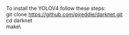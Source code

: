 To install the YOLOV4 follow these steps:\
git clone https://github.com/pjreddie/darknet.git \
cd darknet\
make\

